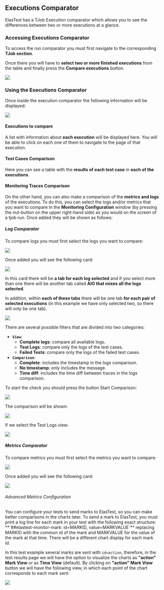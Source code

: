 <div class="range range-xs-left">
<div class="cell-xs-10 cell-lg-6 text-md-left inset-md-right-80 cell-lg-push-1 offset-top-50 offset-lg-top-0">
<h2 id="content" class="h1">Executions Comparator</h2>
<div class="offset-top-30 offset-md-top-30">
</div>
</div>
</div>

ElasTest has a TJob Execution comparator which allows you to see the differences between two or more executions at a glance.

<h3 class="holder-subtitle link-top">Accessing Executions Comparator</h3>

To access the run comparator you must first navigate to the corresponding **TJob section**.

Once there you will have to **select two or more finished executions** from the table and finally press the <strong class="etColor">Compare executions</strong> button.

<div class="docs-gallery inline-block">
    <a data-fancybox="gallery-2" href="/docs/executions-comparator/images/accessing.png"><img class="img-responsive img-wellcome" src="/docs/executions-comparator/images/accessing.png"/></a>
</div>

<h3 class="holder-subtitle link-top">Using the Executions Comparator</h3>

Once inside the execution comparator the following information will be displayed:

<div class="docs-gallery inline-block">
    <a data-fancybox="gallery-2" href="/docs/executions-comparator/images/executions_comparator.png"><img class="img-responsive img-wellcome" src="/docs/executions-comparator/images/executions_comparator.png"/></a>
</div>

<h4 class="small-subtitle holder-subtitle link-top">Executions to compare</h4>

A list with information about **each execution** will be displayed here. You will be able to click on each one of them to navigate to the page of that execution.

<h4 class="small-subtitle holder-subtitle link-top">Test Cases Comparison</h4>

Here you can see a table with the <strong class="etColor">results of each test case</strong> in **each of the executions**.

<h4 class="small-subtitle holder-subtitle link-top">Monitoring Traces Comparison</h4>

On the other hand, you can also make a comparison of the <strong class="etColor">metrics and logs</strong> of the executions. To do this, you can select the logs and/or metrics that you want to compare in the **Monitoring Configuration** window (by pressing the nut-button on the upper right-hand side) as you would on the screen of a tjob run. Once added they will be shown as follows:

<h5 id="log-comparator" class="small-subtitle">Log Comparator</h5>

To compare logs you must first select the logs you want to compare:

<div class="docs-gallery inline-block">
    <a data-fancybox="gallery-2" href="/docs/executions-comparator/images/log_comparator/lc1.png"><img class="img-responsive img-wellcome" src="/docs/executions-comparator/images/log_comparator/lc1.png"/></a>
</div>

Once added you will see the following card:

<div class="docs-gallery inline-block">
    <a data-fancybox="gallery-2" href="/docs/executions-comparator/images/log_comparator/lc2.png"><img class="img-responsive img-wellcome" src="/docs/executions-comparator/images/log_comparator/lc2.png"/></a>
</div>

In this card there will be **a tab for each log selected** and if you select more than one there will be another tab called **AIO that mixes all the logs selected**.

In addition, within **each of these tabs** there will be one tab **for each pair of selected executions** (in this example we have only selected two, so there will only be one tab).

<div class="docs-gallery inline-block">
    <a data-fancybox="gallery-2" href="/docs/executions-comparator/images/log_comparator/lc3.png"><img class="img-responsive img-wellcome" src="/docs/executions-comparator/images/log_comparator/lc3.png"/></a>
</div>

There are several possible filters that are divided into two categories:

-   **`View`**:
    -   **Complete logs**: compare all available logs.
    -   **Test Logs**: compare only the logs of the test cases.
    -   **Failed Tests**: compare only the logs of the failed test cases.
-   **`Comparison`**:
    -   **Complete**: includes the timestamp in the logs comparison.
    -   **No timestamp**: only includes the message.
    -   **Time diff**: includes the time diff between traces in the logs comparison.

To start the check you should press the button Start Comparison:

<div class="docs-gallery inline-block">
    <a data-fancybox="gallery-2" href="/docs/executions-comparator/images/log_comparator/lc4.png"><img class="img-responsive img-wellcome" src="/docs/executions-comparator/images/log_comparator/lc4.png"/></a>
</div>

The comparison will be shown:

<div class="docs-gallery inline-block">
    <a data-fancybox="gallery-2" href="/docs/executions-comparator/images/log_comparator/lc5.png"><img class="img-responsive img-wellcome" src="/docs/executions-comparator/images/log_comparator/lc5.png"/></a>
</div>

If we select the Test Logs view:

<div class="docs-gallery inline-block">
    <a data-fancybox="gallery-2" href="/docs/executions-comparator/images/log_comparator/lc6.png"><img class="img-responsive img-wellcome" src="/docs/executions-comparator/images/log_comparator/lc6.png"/></a>
</div>

<!-- Metrics -->
<h5 class="small-subtitle">Metrics Comparator</h5>

To compare metrics you must first select the metrics you want to compare:

<div class="docs-gallery inline-block">
    <a data-fancybox="gallery-2" href="/docs/executions-comparator/images/mc1.png"><img class="img-responsive img-wellcome" src="/docs/executions-comparator/images/mc1.png"/></a>
</div>

Once added you will see the following card:

<div class="docs-gallery inline-block">
    <a data-fancybox="gallery-2" href="/docs/executions-comparator/images/mc2.png"><img class="img-responsive img-wellcome" src="/docs/executions-comparator/images/mc2.png"/></a>
</div>

<h6 class="smaller-subtitle">Advanced Metrics Configuration</h6>
You can configure your tests to send marks to ElasTest, so you can make better comparisons in the charts later.
To send a mark to ElasTest, you must print a log line for each mark in your test with the following exact structure: **`##elastest-monitor-mark: id=MARKID, value=MARKVALUE`** replacing MARKID with the common id of the mark and MARKVALUE for the value of the mark at that time. There will be a different chart display for each mark id.

In this test example several marks are sent with `id=action`, therefore, in the test results page we will have the option to visualize the charts as **"action" Mark View** or as **Time View** (default). By clicking on **"action" Mark View** button we will have the following view, in which each point of the chart corresponds to each mark sent:

<div class="docs-gallery inline-block">
    <a data-fancybox="gallery-2" href="/docs/executions-comparator/images/mc3.png"><img class="img-responsive img-wellcome" src="/docs/executions-comparator/images/mc3.png"/></a>
</div>